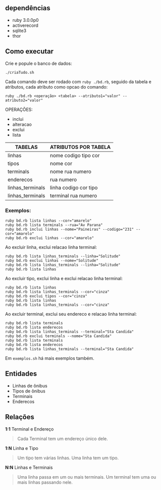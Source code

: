 ## dependências

- ruby 3.0.0p0
- activerecord
- sqlite3
- thor

## Como executar

Crie e popule o banco de dados:

```
./criaTudo.sh
```

Cada comando deve ser rodado com `ruby ./bd.rb`, seguido da tabela e atributos, cada atributo como opcao do comando:

```
ruby ./bd.rb <operação> <tabela> --atributo1="valor" --atributo2="valor"
```

OPERAÇÕES:

- inclui
- alteracao
- exclui
- lista

| TABELAS          | ATRIBUTOS POR TABELA  |
| ---------------- | --------------------- |
| linhas           | nome codigo tipo cor  |
| tipos            | nome cor              |
| terminals        | nome rua numero       |
| enderecos        | rua numero            |
| linhas_terminals | linha codigo cor tipo |
| linhas_terminals | terminal rua numero   |

### Exemplos:

```
ruby bd.rb lista linhas --cor="amarelo"
ruby bd.rb lista terminals --rua="Av Parana"
ruby bd.rb inclui linhas --nome="Paineiras" --codigo="231" --cor="amarelo"
ruby bd.rb exclui linhas --cor="amarelo"
```

Ao excluir linha, exclui relacao linha terminal:

```
ruby bd.rb lista linhas_terminals --linha="Solitude"
ruby bd.rb exclui linhas --nome="Solitude"
ruby bd.rb lista linhas_terminals --linha="Solitude"
ruby bd.rb lista linhas
```

Ao excluir tipo, exclui linha e exclui relacao linha terminal:

```
ruby bd.rb lista linhas
ruby bd.rb lista linhas_terminals --cor="cinza"
ruby bd.rb exclui tipos --cor="cinza"
ruby bd.rb lista linhas
ruby bd.rb lista linhas_terminals --cor="cinza"
```

Ao excluir terminal, exclui seu endereco e relacao linha terminal:

```
ruby bd.rb lista terminals
ruby bd.rb lista enderecos
ruby bd.rb lista linhas_terminals --terminal="Sta Candida"
ruby bd.rb exclui terminals --nome="Sta Candida"
ruby bd.rb lista terminals
ruby bd.rb lista enderecos
ruby bd.rb lista linhas_terminals --terminal="Sta Candida"
```

Em `exemplos.sh` há mais exemplos também.

## Entidades

- Linhas de ônibus
- Tipos de ônibus
- Terminais
- Enderecos

## Relações

**1:1** Terminal e Endereço

> Cada Terminal tem um endereço único dele.

**1:N** Linha e Tipo

> Um tipo tem várias linhas.
> Uma linha tem um tipo.

**N:N** Linhas e Terminais

> Uma linha passa em um ou mais terminais.
> Um terminal tem uma ou mais linhas passando nele.

